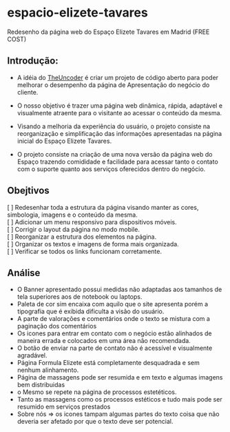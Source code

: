 # espacio-elizete-tavares
Redesenho da página web do Espaço Elizete Tavares em Madrid (FREE COST)

## Introdução:

- A idéia do [TheUncoder](http://theuncoder.ntelify.app) é criar um projeto de código aberto para poder melhorar o 
desempenho da página de Apresentação do negócio do cliente. 

- O nosso objetivo é trazer uma página web dinâmica, rápida, adaptável  e visualmente atraente para o visitante ao acessar
o conteúdo da mesma. 

- Visando a melhoria da experiência do usuário, o projeto consiste na reorganização e simplificação das informações apresentadas na página inicial do Espaço Elizete Tavares. 

- O projeto consiste na criação de uma nova versão da página web do Espaço trazendo comididade e facilidade para acessar tanto o contato com o suporte quanto aos serviços oferecidos dentro do negócio. 

## Obejtivos

[ ] Redesenhar toda a estrutura da página visando manter as cores, simbologia, imagens e o conteúdo da mesma. <br>
[ ] Adicionar um menu responsivo para dispositivos móveis.<br>
[ ] Corrigir o layout da página no modo mobile.<br>
[ ] Reorganizar a estrutura dos elementos na página.<br>
[ ] Organizar os textos e imagens de forma mais organizada.<br>
[ ] Verificar se todos os links funcionam corretamente.<br>

## Análise

- O Banner apresentado possui medidas não adaptadas aos tamanhos de tela superiores aos de notebook ou laptops. <br>
- Paleta de cor sim encaixa com aquilo que o site apresenta porém a tipografia que é exibida dificulta a visão do usuário. <br>
- A parte de valorações e comentários onde o texto se mistura com a paginação dos comentários
- Os icones para entrar em contato com o negócio estão alinhados de maneira errada e colocados em uma área não recomendada. <br>
- O botão de enviar na parte de contato não é acessível e visualmente agradável. <br>
- Página Formula Elizete está completamente desquadrada e sem nenhum alinhamento. <br>
- Página de massagens pode ser resumida e em texto e algumas imagens bem distribuidas <br>
- o Mesmo se repete na página de processos estetéticos. <br>
- Tanto as massagens como os processos estéticos e tudo mais pode ser resumido em serviços prestados <br>
- Sobre nós => os icones tampam algumas partes do texto coisa que não deveria ser afetado por que o texto deve ser potencial. 
